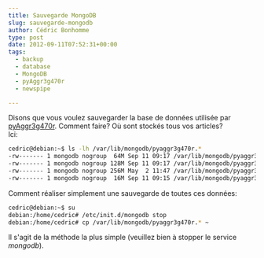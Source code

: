 ```yaml
---
title: Sauvegarde MongoDB
slug: sauvegarde-mongodb
author: Cédric Bonhomme
type: post
date: 2012-09-11T07:52:31+00:00
tags:
  - backup
  - database
  - MongoDB
  - pyAggr3g470r
  - newspipe

---
```

Disons que vous voulez sauvegarder la base de données utilisée par
[pyAggr3g470r][1]. Comment faire? Où sont stockés tous vos articles?  
Ici:

```bash
cedric@debian:~$ ls -lh /var/lib/mongodb/pyaggr3g470r.*
-rw------- 1 mongodb nogroup  64M Sep 11 09:17 /var/lib/mongodb/pyaggr3g470r.0
-rw------- 1 mongodb nogroup 128M Sep 11 09:17 /var/lib/mongodb/pyaggr3g470r.1
-rw------- 1 mongodb nogroup 256M May  2 11:47 /var/lib/mongodb/pyaggr3g470r.2
-rw------- 1 mongodb nogroup  16M Sep 11 09:15 /var/lib/mongodb/pyaggr3g470r.ns
```

Comment réaliser simplement une sauvegarde de toutes ces données:

```bash
cedric@debian:~$ su
debian:/home/cedric# /etc/init.d/mongodb stop
debian:/home/cedric# cp /var/lib/mongodb/pyaggr3g470r.* ~
```

Il s'agit de la méthode la plus simple (veuillez bien à stopper le service
_mongodb_).

 [1]: https://git.sr.ht/~cedric/pyAggr3g470r